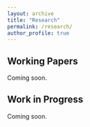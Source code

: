 ```yaml
---
layout: archive
title: "Research"
permalink: /research/
author_profile: true
---
```


## Working Papers

Coming soon.

## Work in Progress

Coming soon.
